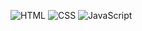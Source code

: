 ![HTML](https://img.icons8.com/?size=100&id=20909&format=png&color=000000)
![CSS](https://img.icons8.com/?size=100&id=21278&format=png&color=000000)
![JavaScript](https://img.icons8.com/?size=100&id=108784&format=png&color=000000)
